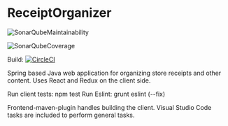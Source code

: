 # ReceiptOrganizer
![SonarQubeMaintainability](https://sonarcloud.io/api/project_badges/measure?project=AndreFx_ReceiptOrganizer&metric=sqale_rating)

![SonarQubeCoverage](https://sonarcloud.io/api/project_badges/measure?project=AndreFx_ReceiptOrganizer&metric=coverage)

Build: [![CircleCI](https://circleci.com/gh/AndreFx/ReceiptOrganizer.svg?style=svg)](https://circleci.com/gh/AndreFx/ReceiptOrganizer)

Spring based Java web application for organizing store receipts and other content. Uses React and Redux on the client side.

Run client tests: npm test
Run Eslint: grunt eslint (--fix)

Frontend-maven-plugin handles building the client. Visual Studio Code tasks are included to perform general tasks.